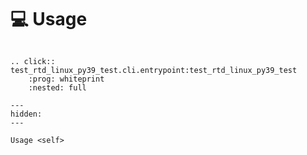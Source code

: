 <!--
SPDX-FileCopyrightText: © 2024 Romain Brault <mail@romainbrault.com>

SPDX-License-Identifier: CC0-1.0
-->

# 💻 Usage

```{eval-rst}

.. click:: test_rtd_linux_py39_test.cli.entrypoint:test_rtd_linux_py39_test
    :prog: whiteprint
    :nested: full
```

```{toctree}
---
hidden:
---

Usage <self>
```
